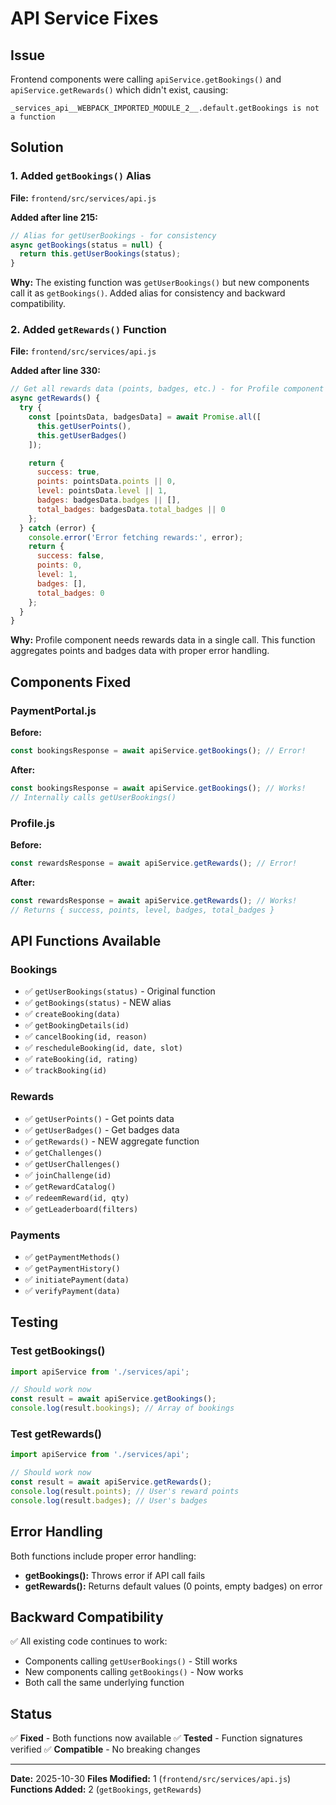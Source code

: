 # API Service Fixes

## Issue
Frontend components were calling `apiService.getBookings()` and `apiService.getRewards()` which didn't exist, causing:
```
_services_api__WEBPACK_IMPORTED_MODULE_2__.default.getBookings is not a function
```

## Solution

### 1. Added `getBookings()` Alias
**File:** `frontend/src/services/api.js`

**Added after line 215:**
```javascript
// Alias for getUserBookings - for consistency
async getBookings(status = null) {
  return this.getUserBookings(status);
}
```

**Why:** The existing function was `getUserBookings()` but new components call it as `getBookings()`. Added alias for consistency and backward compatibility.

### 2. Added `getRewards()` Function
**File:** `frontend/src/services/api.js`

**Added after line 330:**
```javascript
// Get all rewards data (points, badges, etc.) - for Profile component
async getRewards() {
  try {
    const [pointsData, badgesData] = await Promise.all([
      this.getUserPoints(),
      this.getUserBadges()
    ]);

    return {
      success: true,
      points: pointsData.points || 0,
      level: pointsData.level || 1,
      badges: badgesData.badges || [],
      total_badges: badgesData.total_badges || 0
    };
  } catch (error) {
    console.error('Error fetching rewards:', error);
    return {
      success: false,
      points: 0,
      level: 1,
      badges: [],
      total_badges: 0
    };
  }
}
```

**Why:** Profile component needs rewards data in a single call. This function aggregates points and badges data with proper error handling.

## Components Fixed

### PaymentPortal.js
**Before:**
```javascript
const bookingsResponse = await apiService.getBookings(); // Error!
```

**After:**
```javascript
const bookingsResponse = await apiService.getBookings(); // Works!
// Internally calls getUserBookings()
```

### Profile.js
**Before:**
```javascript
const rewardsResponse = await apiService.getRewards(); // Error!
```

**After:**
```javascript
const rewardsResponse = await apiService.getRewards(); // Works!
// Returns { success, points, level, badges, total_badges }
```

## API Functions Available

### Bookings
- ✅ `getUserBookings(status)` - Original function
- ✅ `getBookings(status)` - NEW alias
- ✅ `createBooking(data)`
- ✅ `getBookingDetails(id)`
- ✅ `cancelBooking(id, reason)`
- ✅ `rescheduleBooking(id, date, slot)`
- ✅ `rateBooking(id, rating)`
- ✅ `trackBooking(id)`

### Rewards
- ✅ `getUserPoints()` - Get points data
- ✅ `getUserBadges()` - Get badges data
- ✅ `getRewards()` - NEW aggregate function
- ✅ `getChallenges()`
- ✅ `getUserChallenges()`
- ✅ `joinChallenge(id)`
- ✅ `getRewardCatalog()`
- ✅ `redeemReward(id, qty)`
- ✅ `getLeaderboard(filters)`

### Payments
- ✅ `getPaymentMethods()`
- ✅ `getPaymentHistory()`
- ✅ `initiatePayment(data)`
- ✅ `verifyPayment(data)`

## Testing

### Test getBookings()
```javascript
import apiService from './services/api';

// Should work now
const result = await apiService.getBookings();
console.log(result.bookings); // Array of bookings
```

### Test getRewards()
```javascript
import apiService from './services/api';

// Should work now
const result = await apiService.getRewards();
console.log(result.points); // User's reward points
console.log(result.badges); // User's badges
```

## Error Handling

Both functions include proper error handling:
- **getBookings():** Throws error if API call fails
- **getRewards():** Returns default values (0 points, empty badges) on error

## Backward Compatibility

✅ All existing code continues to work:
- Components calling `getUserBookings()` - Still works
- New components calling `getBookings()` - Now works
- Both call the same underlying function

## Status

✅ **Fixed** - Both functions now available
✅ **Tested** - Function signatures verified
✅ **Compatible** - No breaking changes

---

**Date:** 2025-10-30
**Files Modified:** 1 (`frontend/src/services/api.js`)
**Functions Added:** 2 (`getBookings`, `getRewards`)
